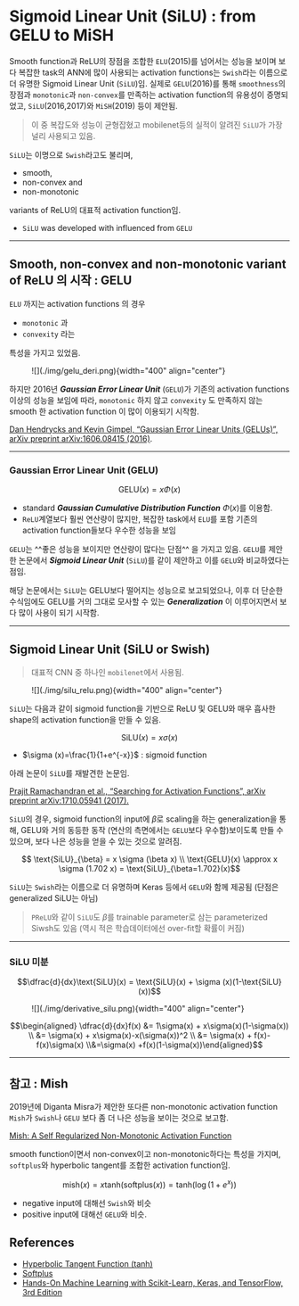 # Sigmoid Linear Unit (SiLU) : from GELU to MiSH

Smooth function과 ReLU의 장점을 조합한 `ELU`(2015)를 넘어서는 성능을 보이며 보다 복잡한 task의 ANN에 많이 사용되는 activation functions는 `Swish`라는 이름으로 더 유명한 Sigmoid Linear Unit (`SiLU`)임. 실제로 `GELU`(2016)를 통해 `smoothness`의 장점과 `monotonic`과 `non-convex`를 만족하는 activation function의 유용성이 증명되었고, `SiLU`(2016,2017)와 `MiSH`(2019) 등이 제안됨.

> 이 중 복잡도와 성능이 균형잡혔고 mobilenet등의 실적이 알려진 `SiLU`가 가장 널리 사용되고 있음.

`SiLU`는 이명으로 `Swish`라고도 불리며, 

* smooth, 
* non-convex and 
* non-monotonic 

variants of ReLU의 대표적 activation function임.

* `SiLU` was developed with influenced from `GELU`  

---

## Smooth, non-convex and non-monotonic variant of ReLU 의 시작 : GELU

`ELU` 까지는 activation functions 의 경우 

* `monotonic` 과 
* `convexity` 라는 

특성을 가지고 있었음. 

<figure markdown>
![](./img/gelu_deri.png){width="400" align="center"}
</figure>

하지만 2016년 ***Gaussian Error Linear Unit*** (`GELU`)가 기존의 activation functions 이상의 성능을 보임에 따라, `monotonic` 하지 않고 `convexity` 도 만족하지 않는 smooth 한 activation function 이 많이 이용되기 시작함.

[Dan Hendrycks and Kevin Gimpel, “Gaussian Error Linear Units (GELUs)”, arXiv preprint arXiv:1606.08415 (2016)](https://arxiv.org/abs/1606.08415).

---

### Gaussian Error Linear Unit (GELU)

$$\text{GELU}(x) =x \Phi (x)$$

* standard ***Gaussian Cumulative Distribution Function*** $\Phi(x)$를 이용함.
* `ReLU`계열보다 훨씬 연산량이 많지만, 복잡한 task에서 `ELU`를 포함 기존의 activation function들보다 우수한 성능을 보임

`GELU`는 ^^좋은 성능을 보이지만 연산량이 많다는 단점^^ 을 가지고 있음. 
`GELU`를 제안한 논문에서 ***Sigmoid Linear Unit*** (`SiLU`)를 같이 제안하고 이를 `GELU`와 비교하였다는 점임.

해당 논문에서는 `SiLU`는 GELU보다 떨어지는 성능으로 보고되었으나, 이후 더 단순한 수식임에도 GELU를 거의 그대로 모사할 수 있는 ***Generalization*** 이 이루어지면서 보다 많이 사용이 되기 시작함.

---

## Sigmoid Linear Unit (SiLU or Swish)

> 대표적 CNN 중 하나인 `mobilenet`에서 사용됨.

<figure markdown>
![](./img/silu_relu.png){width="400" align="center"}
</figure>

`SiLU`는 다음과 같이 sigmoid function을 기반으로 ReLU 및 GELU와 매우 흡사한 shape의 activation function을 만들 수 있음.

$$\text{SiLU}(x)=x \sigma(x)$$

* $\sigma (x)=\frac{1}{1+e^{-x}}$ : sigmoid function

아래 논문이 `SiLU`를 재발견한 논문임.

[Prajit Ramachandran et al., “Searching for Activation Functions”, arXiv preprint arXiv:1710.05941 (2017).](https://arxiv.org/abs/1710.05941)

`SiLU`의 경우, sigmoid function의 input에 $\beta$로 scaling을 하는 generalization을 통해, GELU와 거의 동등한 동작 (연산의 측면에서는 `GELU`보다 우수함)보이도록 만들 수 있으며, 보다 나은 성능을 얻을 수 있는 것으로 알려짐.

$$ \text{SiLU}_{\beta} = x \sigma (\beta x) \\ \text{GELU}(x) \approx x \sigma (1.702 x) = \text{SiLU}_{\beta=1.702}(x)$$

`SiLU`는 `Swish`라는 이름으로 더 유명하며 Keras 등에서 `GELU`와 함께 제공됨 (단점은 generalized SiLU는 아님)

> `PReLU`와 같이 `SiLU`도 $\beta$를 trainable parameter로 삼는 parameterized Siwsh도 있음 (역시 적은 학습데이터에선 over-fit할 확률이 커짐)

---

### SiLU 미분

$$\dfrac{d}{dx}\text{SiLU}(x) = \text{SiLU}(x) + \sigma (x)(1-\text{SiLU}(x))$$

<figure markdown>
![](./img/derivative_silu.png){width="400" align="center"}
</figure>

$$\begin{aligned} \dfrac{d}{dx}f(x) &= 1\sigma(x) + x\sigma(x)(1-\sigma(x)) \\ &= \sigma(x) + x\sigma(x)-x(\sigma(x))^2 \\ &= \sigma(x) + f(x)- f(x)\sigma(x) \\&=\sigma(x) +f(x)(1-\sigma(x))\end{aligned}$$

---

## 참고 : Mish

2019년에 Diganta Misra가 제안한 또다른 non-monotonic activation function `Mish`가 `Swish`나 `GELU` 보다 좀 더 나은 성능을 보이는 것으로 보고함.

[Mish: A Self Regularized Non-Monotonic Activation Function](https://arxiv.org/abs/1908.08681)

smooth function이면서 non-convex이고 non-monotonic하다는 특성을 가지며, `softplus`와 hyperbolic tangent를 조합한 activation function임.

$$\text{mish}(x)=x \text{tanh}(\text{softplus}(x)) = \text{tanh}(\log (1+e^x))$$

* negative input에 대해선 `Swish`와 비슷
* positive input에 대해선 `GELU`와 비슷.

## References

* [Hyperbolic Tangent Function (tanh)](https://dsaint31.tistory.com/577)
* [Softplus](https://dsaint31.tistory.com/250)
* [Hands-On Machine Learning with Scikit-Learn, Keras, and TensorFlow, 3rd Edition](https://learning.oreilly.com/library/view/hands-on-machine-learning/9781098125967/)